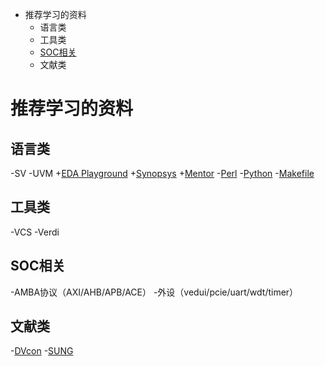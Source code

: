 -   推荐学习的资料
    -   语言类
    -   工具类
    -   [SOC相关](#soc)
    -   文献类

推荐学习的资料
==============

语言类
------

-SV -UVM +[EDA Playground](https://www.edaplayground.com/)
+[Synopsys](https://solvnet.synopsys.com/)
+[Mentor](https://verificationacademy.com/)
-[Perl](http://www.runoob.com/perl/perl-tutorial.html)
-[Python](https://docs.python.org/3/index.html)
-[Makefile](https://www.cnblogs.com/wang_yb/p/3990952.html)

工具类
------

-VCS -Verdi

SOC相关
-------

-AMBA协议（AXI/AHB/APB/ACE） -外设（vedui/pcie/uart/wdt/timer）

文献类
------

-[DVcon](https://dvcon.org/)
-[SUNG](https://www.synopsys.com/community/snug.html)
